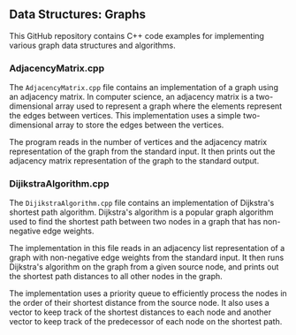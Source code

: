 ## Data Structures: Graphs

This GitHub repository contains C++ code examples for implementing various graph data structures and algorithms.

### AdjacencyMatrix.cpp

The `AdjacencyMatrix.cpp` file contains an implementation of a graph using an adjacency matrix. In computer science, an adjacency matrix is a two-dimensional array used to represent a graph where the elements represent the edges between vertices. This implementation uses a simple two-dimensional array to store the edges between the vertices. 

The program reads in the number of vertices and the adjacency matrix representation of the graph from the standard input. It then prints out the adjacency matrix representation of the graph to the standard output.

### DijikstraAlgorithm.cpp

The `DijikstraAlgorithm.cpp` file contains an implementation of Dijkstra's shortest path algorithm. Dijkstra's algorithm is a popular graph algorithm used to find the shortest path between two nodes in a graph that has non-negative edge weights. 

The implementation in this file reads in an adjacency list representation of a graph with non-negative edge weights from the standard input. It then runs Dijkstra's algorithm on the graph from a given source node, and prints out the shortest path distances to all other nodes in the graph.

The implementation uses a priority queue to efficiently process the nodes in the order of their shortest distance from the source node. It also uses a vector to keep track of the shortest distances to each node and another vector to keep track of the predecessor of each node on the shortest path.
